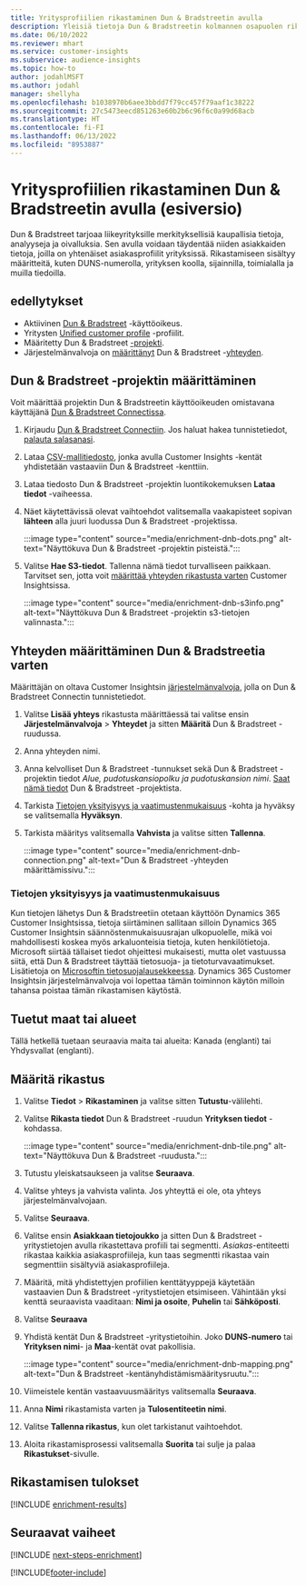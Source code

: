```yaml
---
title: Yritysprofiilien rikastaminen Dun & Bradstreetin avulla
description: Yleisiä tietoja Dun & Bradstreetin kolmannen osapuolen rikastamisesta.
ms.date: 06/10/2022
ms.reviewer: mhart
ms.service: customer-insights
ms.subservice: audience-insights
ms.topic: how-to
author: jodahlMSFT
ms.author: jodahl
manager: shellyha
ms.openlocfilehash: b1038970b6aee3bbdd7f79cc457f79aaf1c38222
ms.sourcegitcommit: 27c5473eecd851263e60b2b6c96f6c0a99d68acb
ms.translationtype: HT
ms.contentlocale: fi-FI
ms.lasthandoff: 06/13/2022
ms.locfileid: "8953887"
---
```

# <a name="enrichment-of-company-profiles-with-dun--bradstreet-preview"></a>Yritysprofiilien rikastaminen Dun & Bradstreetin avulla (esiversio)

Dun & Bradstreet tarjoaa liikeyrityksille merkityksellisiä kaupallisia tietoja, analyyseja ja oivalluksia. Sen avulla voidaan täydentää niiden asiakkaiden tietoja, joilla on yhtenäiset asiakasprofiilit yrityksissä. Rikastamiseen sisältyy määritteitä, kuten DUNS-numerolla, yrityksen koolla, sijainnilla, toimialalla ja muilla tiedoilla.

## <a name="prerequisites"></a>edellytykset

- Aktiivinen [Dun & Bradstreet](https://www.dnb.com/marketing/media/give-your-data-a-boost.html?source=microsoft_audience_insights) -käyttöoikeus.
- Yritysten [Unified customer profile](customer-profiles.md) -profiilit.
- Määritetty Dun & Bradstreet [-projekti](#set-up-your-dun--bradstreet-project).
- Järjestelmänvalvoja on [määrittänyt](#configure-a-connection-for-dun--bradstreet) Dun & Bradstreet -[yhteyden](connections.md).

## <a name="set-up-your-dun--bradstreet-project"></a>Dun & Bradstreet -projektin määrittäminen

Voit määrittää projektin Dun & Bradstreetin käyttöoikeuden omistavana käyttäjänä [Dun & Bradstreet Connectissa](https://connect.dnb.com?lead_source=microsoft_audienceinsights).

1. Kirjaudu [Dun & Bradstreet Connectiin](https://connect.dnb.com?lead_source=microsoft_audienceinsights). Jos haluat hakea tunnistetiedot, [palauta salasanasi](https://sso.dnb.com/signin/forgot-password?lead_source=microsoft_audienceinsights).

1. Lataa [CSV-mallitiedosto](https://c360devenrichment.blob.core.windows.net/mapping/DnBCIdatamapping.csv), jonka avulla Customer Insights -kentät yhdistetään vastaaviin Dun & Bradstreet -kenttiin.

1. Lataa tiedosto Dun & Bradstreet -projektin luontikokemuksen **Lataa tiedot** -vaiheessa.

1. Näet käytettävissä olevat vaihtoehdot valitsemalla vaakapisteet sopivan **lähteen** alla juuri luodussa Dun & Bradstreet -projektissa.

   :::image type="content" source="media/enrichment-dnb-dots.png" alt-text="Näyttökuva Dun & Bradstreet -projektin pisteistä.":::

1. Valitse **Hae S3-tiedot**. Tallenna nämä tiedot turvalliseen paikkaan. Tarvitset sen, jotta voit [määrittää yhteyden rikastusta varten](#configure-a-connection-for-dun--bradstreet) Customer Insightsissa.

   :::image type="content" source="media/enrichment-dnb-s3info.png" alt-text="Näyttökuva Dun & Bradstreet -projektin s3-tietojen valinnasta.":::

## <a name="configure-a-connection-for-dun--bradstreet"></a>Yhteyden määrittäminen Dun & Bradstreetia varten

Määrittäjän on oltava Customer Insightsin [järjestelmänvalvoja](permissions.md#admin), jolla on Dun & Bradstreet Connectin tunnistetiedot.

1. Valitse **Lisää yhteys** rikastusta määrittäessä tai valitse ensin **Järjestelmänvalvoja** > **Yhteydet** ja sitten **Määritä** Dun & Bradstreet -ruudussa.

1. Anna yhteyden nimi.

1. Anna kelvolliset Dun & Bradstreet -tunnukset sekä Dun & Bradstreet -projektin tiedot *Alue, pudotuskansiopolku ja pudotuskansion nimi*. [Saat nämä tiedot](#set-up-your-dun--bradstreet-project) Dun & Bradstreet -projektista.

1. Tarkista [Tietojen yksityisyys ja vaatimustenmukaisuus](#data-privacy-and-compliance) -kohta ja hyväksy se valitsemalla **Hyväksyn**.

1. Tarkista määritys valitsemalla **Vahvista** ja valitse sitten **Tallenna**.

   :::image type="content" source="media/enrichment-dnb-connection.png" alt-text="Dun & Bradstreet -yhteyden määrittämissivu.":::

### <a name="data-privacy-and-compliance"></a>Tietojen yksityisyys ja vaatimustenmukaisuus

Kun tietojen lähetys Dun & Bradstreetiin otetaan käyttöön Dynamics 365 Customer Insightsissa, tietoja siirtäminen sallitaan silloin Dynamics 365 Customer Insightsin säännöstenmukaisuusrajan ulkopuolelle, mikä voi mahdollisesti koskea myös arkaluonteisia tietoja, kuten henkilötietoja. Microsoft siirtää tällaiset tiedot ohjeittesi mukaisesti, mutta olet vastuussa siitä, että Dun & Bradstreet täyttää tietosuoja- ja tietoturvavaatimukset. Lisätietoja on [Microsoftin tietosuojalausekkeessa](https://go.microsoft.com/fwlink/?linkid=396732).
Dynamics 365 Customer Insightsin järjestelmänvalvoja voi lopettaa tämän toiminnon käytön milloin tahansa poistaa tämän rikastamisen käytöstä.

## <a name="supported-countries-or-regions"></a>Tuetut maat tai alueet

Tällä hetkellä tuetaan seuraavia maita tai alueita: Kanada (englanti) tai Yhdysvallat (englanti).

## <a name="configure-the-enrichment"></a>Määritä rikastus

1. Valitse **Tiedot** > **Rikastaminen** ja valitse sitten **Tutustu**-välilehti.

1. Valitse **Rikasta tiedot** Dun & Bradstreet -ruudun **Yrityksen tiedot** -kohdassa.

   :::image type="content" source="media/enrichment-dnb-tile.png" alt-text="Näyttökuva Dun & Bradstreet -ruudusta.":::

1. Tutustu yleiskatsaukseen ja valitse **Seuraava**.

1. Valitse yhteys ja vahvista valinta. Jos yhteyttä ei ole, ota yhteys järjestelmänvalvojaan.

1. Valitse **Seuraava**.

1. Valitse ensin **Asiakkaan tietojoukko** ja sitten Dun & Bradstreet -yritystietojen avulla rikastettava profiili tai segmentti. *Asiakas*-entiteetti rikastaa kaikkia asiakasprofiileja, kun taas segmentti rikastaa vain segmenttiin sisältyviä asiakasprofiileja.

1. Määritä, mitä yhdistettyjen profiilien kenttätyyppejä käytetään vastaavien Dun & Bradstreet -yritystietojen etsimiseen. Vähintään yksi kenttä seuraavista vaaditaan: **Nimi ja osoite**, **Puhelin** tai **Sähköposti**.

1. Valitse **Seuraava**

1. Yhdistä kentät Dun & Bradstreet -yritystietoihin. Joko **DUNS-numero** tai **Yrityksen nimi**- ja **Maa**-kentät ovat pakollisia.

      :::image type="content" source="media/enrichment-dnb-mapping.png" alt-text="Dun & Bradstreet -kentänyhdistämismääritysruutu.":::

1. Viimeistele kentän vastaavuusmääritys valitsemalla **Seuraava**.

1. Anna **Nimi** rikastamista varten ja **Tulosentiteetin nimi**.

1. Valitse **Tallenna rikastus**, kun olet tarkistanut vaihtoehdot.

1. Aloita rikastamisprosessi valitsemalla **Suorita** tai sulje ja palaa **Rikastukset**-sivulle.

## <a name="enrichment-results"></a>Rikastamisen tulokset

[!INCLUDE [enrichment-results](includes/enrichment-results.md)]

## <a name="next-steps"></a>Seuraavat vaiheet

[!INCLUDE [next-steps-enrichment](includes/next-steps-enrichment.md)]

[!INCLUDE[footer-include](includes/footer-banner.md)]
